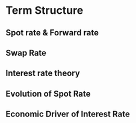 # Term Structure

## Spot rate & Forward rate

## Swap Rate


## Interest rate theory


## Evolution of Spot Rate


## Economic Driver of Interest Rate